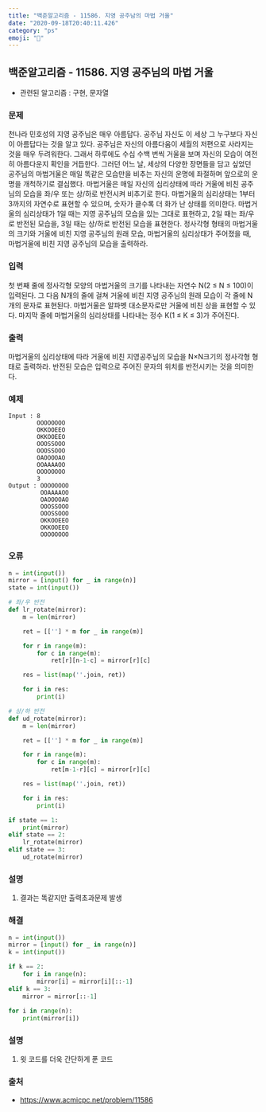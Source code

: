 ```yaml
---
title: "백준알고리즘 - 11586. 지영 공주남의 마법 거울"
date: "2020-09-18T20:40:11.426"
category: "ps"
emoji: "🌄"
---
```


## 백준알고리즘 - 11586. 지영 공주님의 마법 거울

- 관련된 알고리즘 : 구현, 문자열

### 문제

천나라 민호성의 지영 공주님은 매우 아름답다. 공주님 자신도 이 세상 그 누구보다 자신이 아름답다는 것을 알고 있다. 공주님은 자신의 아름다움이 세월의 저편으로 사라지는 것을 매우 두려워한다. 그래서 하루에도 수십 수백 번씩 거울을 보며 자신의 모습이 여전히 아름다운지 확인을 거듭한다. 그러던 어느 날, 세상의 다양한 장면들을 담고 싶었던 공주님의 마법거울은 매일 똑같은 모습만을 비추는 자신의 운명에 좌절하며 앞으로의 운명을 개척하기로 결심했다. 마법거울은 매일 자신의 심리상태에 따라 거울에 비친 공주님의 모습을 좌/우 또는 상/하로 반전시켜 비추기로 한다. 마법거울의 심리상태는 1부터 3까지의 자연수로 표현할 수 있으며, 숫자가 클수록 더 화가 난 상태를 의미한다. 마법거울의 심리상태가 1일 때는 지영 공주님의 모습을 있는 그대로 표현하고, 2일 때는 좌/우로 반전된 모습을, 3일 때는 상/하로 반전된 모습을 표현한다. 정사각형 형태의 마법거울의 크기와 거울에 비친 지영 공주님의 원래 모습, 마법거울의 심리상태가 주어졌을 때, 마법거울에 비친 지영 공주님의 모습을 출력하라.

### 입력

첫 번째 줄에 정사각형 모양의 마법거울의 크기를 나타내는 자연수 N(2 ≤ N ≤ 100)이 입력된다. 그 다음 N개의 줄에 걸쳐 거울에 비친 지영 공주님의 원래 모습이 각 줄에 N개의 문자로 표현된다. 마법거울은 알파벳 대소문자로만 거울에 비친 상을 표현할 수 있다. 마지막 줄에 마법거울의 심리상태를 나타내는 정수 K(1 ≤ K ≤ 3)가 주어진다.

### 출력

마법거울의 심리상태에 따라 거울에 비친 지영공주님의 모습을 N×N크기의 정사각형 형태로 출력하라. 반전된 모습은 입력으로 주어진 문자의 위치를 반전시키는 것을 의미한다.

### 예제

```
Input : 8
        OOOOOOOO
        OKKOOEEO
        OKKOOEEO
        OOOSSOOO
        OOOSSOOO
        OAOOOOAO
        OOAAAAOO
        OOOOOOOO
        3
Output : OOOOOOOO
         OOAAAAOO
         OAOOOOAO
         OOOSSOOO
         OOOSSOOO
         OKKOOEEO
         OKKOOEEO
         OOOOOOOO
```

### 오류

```python
n = int(input())
mirror = [input() for _ in range(n)]
state = int(input())

# 좌/우 반전
def lr_rotate(mirror):
    m = len(mirror)

    ret = [[''] * m for _ in range(m)]

    for r in range(m):
        for c in range(m):
            ret[r][n-1-c] = mirror[r][c]

    res = list(map(''.join, ret))

    for i in res:
        print(i)

# 상/하 반전
def ud_rotate(mirror):
    m = len(mirror)

    ret = [[''] * m for _ in range(m)]

    for r in range(m):
        for c in range(m):
            ret[m-1-r][c] = mirror[r][c]

    res = list(map(''.join, ret))

    for i in res:
        print(i)

if state == 1:
    print(mirror)
elif state == 2:
    lr_rotate(mirror)
elif state == 3:
    ud_rotate(mirror)
```

### 설명

1. 결과는 똑같지만 출력초과문제 발생

### 해결

```python
n = int(input())
mirror = [input() for _ in range(n)]
k = int(input())

if k == 2:
    for i in range(n):
        mirror[i] = mirror[i][::-1]
elif k == 3:
    mirror = mirror[::-1]
    
for i in range(n):
    print(mirror[i])
```

### 설명

1. 윗 코드를 더욱 간단하게 푼 코드

### 출처

- https://www.acmicpc.net/problem/11586
